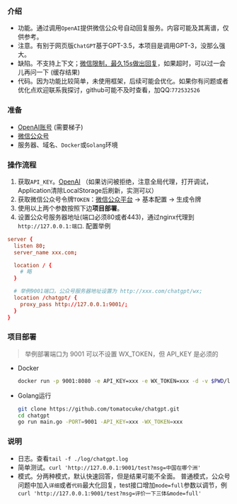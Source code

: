### 介绍
- 功能。通过调用`OpenAI`提供微信公众号自动回复服务。内容可能及其离谱，仅供参考。
- 注意。有别于网页版`ChatGPT`基于GPT-3.5，本项目是调用GPT-3，没那么强大。
- 缺陷。不支持上下文；[微信限制，最久15s做出回复](https://developers.weixin.qq.com/doc/offiaccount/Message_Management/Passive_user_reply_message.html)，如果超时，可以过一会儿再问一下 (缓存结果)  
- 代码。因为功能比较简单，未使用框架，后续可能会优化。如果你有问题或者优化点欢迎联系我探讨，github可能不及时查看，加QQ:`772532526`

### 准备
- [OpenAI账号](https://beta.openai.com) (需要梯子)
- [微信公众号](https://mp.weixin.qq.com/)
- 服务器、域名、`Docker`或`Golang`环境

### 操作流程
1. 获取`API_KEY`。[OpenAI](https://beta.openai.com/account/api-keys) （如果访问被拒绝，注意全局代理，打开调试，Application清除LocalStorage后刷新，实测可以）
2. 获取微信公众号令牌`TOKEN`：[微信公众平台](https://mp.weixin.qq.com/) -> 基本配置 -> 生成令牌 
3. 使用以上两个参数按照下边**项目部署**。
4. 设置公众号服务器地址(端口必须80或者443)，通过nginx代理到`http://127.0.0.1:端口`. 配置举例
  ```conf
  server {
    listen 80;
    server_name xxx.com;

    location / {
      # 略
    }

    # 举例9001端口，公众号服务器地址设置为 http://xxx.com/chatgpt/wx; 
    location /chatgpt/ {
      proxy_pass http://127.0.0.1:9001/;
    }
  }
  ```


### 项目部署
> 举例部署端口为 9001
> 可以不设置 WX_TOKEN，但 API_KEY 是必须的

- Docker
  ```bash
  docker run -p 9001:8080 -e API_KEY=xxx -e WX_TOKEN=xxx -d -v $PWD/log:/app/log tomatocuke/openai
  ```
- Golang运行
  ```bash 
  git clone https://github.com/tomatocuke/chatgpt.git
  cd chatgpt
  go run main.go -PORT=9001 -API_KEY=xxx -WX_TOKEN=xxx 
  ```

### 说明
- 日志。查看`tail -f ./log/chatgpt.log`
- 简单测试。`curl 'http://127.0.0.1:9001/test?msg=中国在哪个洲'` 
- 模式。分两种模式，默认快速回答，但是结果可能不全面。 普通模式，公众号问题中加入`详细`或者`代码`最大化回复，test接口增加`mode=full`参数以调节，例 `curl 'http://127.0.0.1:9001/test?msg=评价一下三体&mode=full'`